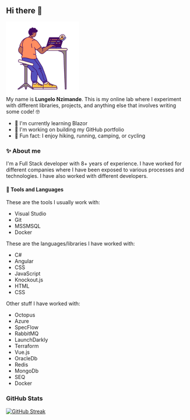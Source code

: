 ## Hi there 👋 

<img src="simple.gif" height="200" />

<br />
My name is <b>Lungelo Nzimande</b>. This is my online lab where I experiment with different libraries, projects, and anything else that involves writing some code! 🤓

- 🌱 I'm currently learning Blazor
- 🔬 I'm working on building my GitHub portfolio
- 💫 Fun fact: I enjoy hiking, running, camping, or cycling

### ✨ About me
I'm a Full Stack developer with 8+ years of experience. I have worked for different companies where I have been exposed to various processes and technologies. I have also worked with different developers.

#### 🔧 Tools and Languages
These are the tools I usually work with: 
 - Visual Studio
 - Git
 - MSSMSQL
 - Docker


These are the languages/libraries I have worked with:
- C# 
- Angular
- CSS
- JavaScript
- Knockout.js
- HTML
- CSS

Other stuff I have worked with:
- Octopus
- Azure
- SpecFlow
- RabbitMQ
- LaunchDarkly
- Terraform
- Vue.js
- OracleDb
- Redis
- MongoDb
- SEQ
- Docker

### GitHub Stats

[![GitHub Streak](https://streak-stats.demolab.com/?user=LungeloNzimande&theme=transparent)](https://git.io/streak-stats)
